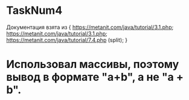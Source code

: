 # TaskNum4
Документация взята из {
https://metanit.com/java/tutorial/3.1.php;
https://metanit.com/java/tutorial/3.1.php;
https://metanit.com/java/tutorial/7.4.php (split);
}
# Использовал массивы, поэтому вывод в формате "a+b", а не "a + b".
